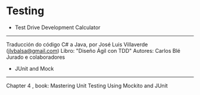 Testing
=============

- Test Drive Development Calculator
---------------------------------------
Traducción do código C# a Java, por José Luis Villaverde (jlvbalsa@gmail.com)
Libro: "Diseño Ágil con TDD"
Autores: Carlos Blé Jurado e colaboradores



- JUnit and Mock
--------------------
Chapter 4 , book: Mastering Unit Testing Using Mockito and JUnit
